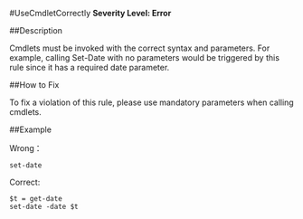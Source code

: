 #UseCmdletCorrectly 
**Severity Level: Error**


##Description

Cmdlets must be invoked with the correct syntax and parameters. For example, calling Set-Date with no parameters would be triggered by this rule since it has a required date parameter. 

##How to Fix

To fix a violation of this rule, please use mandatory parameters when calling cmdlets.

##Example

Wrong： 

	set-date

Correct: 

	$t = get-date
	set-date -date $t
